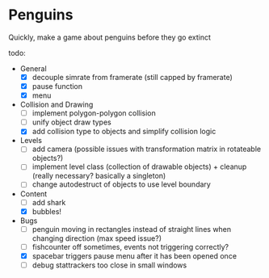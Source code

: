 # Penguins

Quickly, make a game about penguins before they go extinct

todo:
- General
  - [x] decouple simrate from framerate (still capped by framerate)
  - [x] pause function
  - [x] menu
- Collision and Drawing
  - [ ] implement polygon-polygon collision
  - [ ] unify object draw types
  - [x] add collision type to objects and simplify collision logic
- Levels
  - [ ] add camera (possible issues with transformation matrix in rotateable objects?)
  - [ ] implement level class (collection of drawable objects) + cleanup (really necessary? basically a singleton)
  - [ ] change autodestruct of objects to use level boundary
- Content
  - [ ] add shark
  - [x] bubbles!
- Bugs
  - [ ] penguin moving in rectangles instead of straight lines when changing direction (max speed issue?)
  - [ ] fishcounter off sometimes, events not triggering correctly?
  - [x] spacebar triggers pause menu after it has been opened once
  - [ ] debug stattrackers too close in small windows
